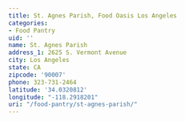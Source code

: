 ```yaml
---
title: St. Agnes Parish, Food Oasis Los Angeles
categories:
- Food Pantry
uid: ''
name: St. Agnes Parish
address_1: 2625 S. Vermont Avenue
city: Los Angeles
state: CA
zipcode: '90007'
phone: 323-731-2464
latitude: '34.0320812'
longitude: "-118.2918201"
uri: "/food-pantry/st-agnes-parish/"
---
```


